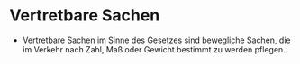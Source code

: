 # Vertretbare Sachen

- Vertretbare Sachen im Sinne des Gesetzes sind bewegliche Sachen, die im Verkehr nach Zahl, Maß oder Gewicht bestimmt zu werden pflegen.

